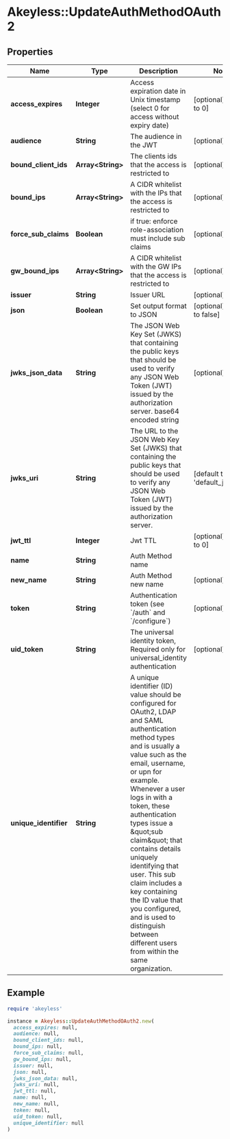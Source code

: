 # Akeyless::UpdateAuthMethodOAuth2

## Properties

| Name | Type | Description | Notes |
| ---- | ---- | ----------- | ----- |
| **access_expires** | **Integer** | Access expiration date in Unix timestamp (select 0 for access without expiry date) | [optional][default to 0] |
| **audience** | **String** | The audience in the JWT | [optional] |
| **bound_client_ids** | **Array&lt;String&gt;** | The clients ids that the access is restricted to | [optional] |
| **bound_ips** | **Array&lt;String&gt;** | A CIDR whitelist with the IPs that the access is restricted to | [optional] |
| **force_sub_claims** | **Boolean** | if true: enforce role-association must include sub claims | [optional] |
| **gw_bound_ips** | **Array&lt;String&gt;** | A CIDR whitelist with the GW IPs that the access is restricted to | [optional] |
| **issuer** | **String** | Issuer URL | [optional] |
| **json** | **Boolean** | Set output format to JSON | [optional][default to false] |
| **jwks_json_data** | **String** | The JSON Web Key Set (JWKS) that containing the public keys that should be used to verify any JSON Web Token (JWT) issued by the authorization server. base64 encoded string | [optional] |
| **jwks_uri** | **String** | The URL to the JSON Web Key Set (JWKS) that containing the public keys that should be used to verify any JSON Web Token (JWT) issued by the authorization server. | [default to &#39;default_jwks_url&#39;] |
| **jwt_ttl** | **Integer** | Jwt TTL | [optional][default to 0] |
| **name** | **String** | Auth Method name |  |
| **new_name** | **String** | Auth Method new name | [optional] |
| **token** | **String** | Authentication token (see &#x60;/auth&#x60; and &#x60;/configure&#x60;) | [optional] |
| **uid_token** | **String** | The universal identity token, Required only for universal_identity authentication | [optional] |
| **unique_identifier** | **String** | A unique identifier (ID) value should be configured for OAuth2, LDAP and SAML authentication method types and is usually a value such as the email, username, or upn for example. Whenever a user logs in with a token, these authentication types issue a \&quot;sub claim\&quot; that contains details uniquely identifying that user. This sub claim includes a key containing the ID value that you configured, and is used to distinguish between different users from within the same organization. |  |

## Example

```ruby
require 'akeyless'

instance = Akeyless::UpdateAuthMethodOAuth2.new(
  access_expires: null,
  audience: null,
  bound_client_ids: null,
  bound_ips: null,
  force_sub_claims: null,
  gw_bound_ips: null,
  issuer: null,
  json: null,
  jwks_json_data: null,
  jwks_uri: null,
  jwt_ttl: null,
  name: null,
  new_name: null,
  token: null,
  uid_token: null,
  unique_identifier: null
)
```

